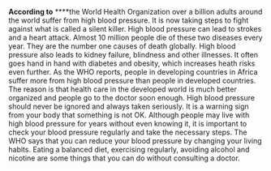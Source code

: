 **According to** ****the World Health Organization over a billion adults around the world suffer from high blood pressure. It is now taking steps to fight against what is called a silent killer. High blood pressure can lead to strokes and a heart attack.
Almost 10 million people die of these two diseases every year. They are the number one causes of death globally. High blood pressure also leads to kidney failure, blindness and other illnesses. It often goes hand in hand with diabetes and obesity, which increases heath risks even further.
As the WHO reports, people in developing countries in Africa suffer more from high blood pressure than people in developed countries. The reason is that health care in the developed world is much better organized and people go to the doctor soon enough.
High blood pressure should never be ignored and always taken seriously. It is a warning sign from your body that something is not OK. Although people may live with high blood pressure for years without even knowing it, it is important to check your blood pressure regularly and take the necessary steps.
The WHO says that you can reduce your blood pressure by changing your living habits. Eating a balanced diet, exercising regularly, avoiding alcohol and nicotine are some things that you can do without consulting a doctor.